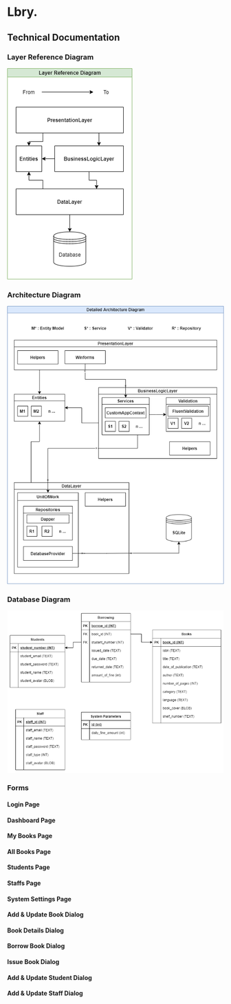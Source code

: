 # Lbry.

## Technical Documentation

### Layer Reference Diagram

![Layer_Reference_Diagram](Layer_Reference_Diagram.png)  



### Architecture Diagram

![Detailed_Architecture_Diagram](Detailed_Architecture_Diagram.png) 



### Database Diagram

![Database_Diagram](Database_Diagram.png) 



### Forms

#### Login Page

#### Dashboard Page

#### My Books Page

#### All Books Page

#### Students Page

#### Staffs Page

#### System Settings Page

#### Add & Update Book Dialog

#### Book Details Dialog

#### Borrow Book Dialog

#### Issue Book Dialog

#### Add & Update Student Dialog

#### Add & Update Staff Dialog

